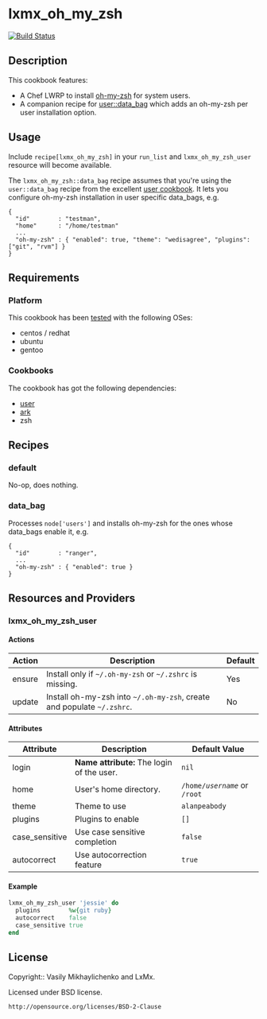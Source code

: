 # lxmx_oh_my_zsh
[![Build Status](https://travis-ci.org/lxmx/chef-oh-my-zsh.png?branch=master)](https://travis-ci.org/lxmx/chef-oh-my-zsh)

## Description

This cookbook features:

* A Chef LWRP to install [oh-my-zsh](https://github.com/robbyrussell/oh-my-zsh) for system users.
* A companion recipe for [user::data_bag](https://github.com/fnichol/chef-user) which adds an oh-my-zsh per user installation option.

## Usage

Include `recipe[lxmx_oh_my_zsh]` in your `run_list` and `lxmx_oh_my_zsh_user` resource will become available.

The `lxmx_oh_my_zsh::data_bag` recipe assumes that you're using the `user::data_bag` recipe from the excellent [user cookbook](https://github.com/fnichol/chef-user). It lets you configure oh-my-zsh installation in user specific data_bags, e.g.

```
{
  "id"        : "testman",
  "home"      : "/home/testman"
  ...
  "oh-my-zsh" : { "enabled": true, "theme": "wedisagree", "plugins": ["git", "rvm"] }
}
```

## Requirements


### Platform
This cookbook has been [tested](https://github.com/lxmx/chef-oh-my-zsh/blob/master/.kitchen.yml) with the following OSes:

* centos / redhat
* ubuntu
* gentoo

### Cookbooks
The cookbook has got the following dependencies:

* [user](https://github.com/fnichol/chef-user)
* [ark](https://github.com/bryanwb/chef-ark/)
* zsh

## Recipes

### default

No-op, does nothing.

### data_bag
Processes `node['users']` and installs oh-my-zsh for the ones whose data_bags enable it, e.g.

```
{
  "id"        : "ranger",
  ...
  "oh-my-zsh" : { "enabled": true }
}
```

## Resources and Providers

### lxmx_oh_my_zsh_user

#### Actions

<table>
  <thead>
    <tr>
      <th>Action</th>
      <th>Description</th>
      <th>Default</th>
    </tr>
  </thead>
  <tbody>
    <tr>
      <td>ensure</td>
      <td>
        Install only if <code>~/.oh-my-zsh</code> or <code>~/.zshrc</code> is missing.
      </td>
      <td>Yes</td>
    </tr>
    <tr>
      <td>update</td>
      <td>
        Install oh-my-zsh into <code>~/.oh-my-zsh</code>, create and populate <code>~/.zshrc</code>.
      </td>
      <td>No</td>
    </tr>
  </tbody>
</table>

#### Attributes

<table>
  <thead>
    <tr>
      <th>Attribute</th>
      <th>Description</th>
      <th>Default Value</th>
    </tr>
  </thead>
  <tbody>
    <tr>
      <td>login</td>
      <td><b>Name attribute:</b> The login of the user.</td>
      <td><code>nil</code></td>
    </tr>
    <tr>
      <td>home</td>
      <td>User's home directory.</td>
      <td><code>/home/<i>username</i></code> or <code>/root</code></td>
    </tr>
    <tr>
      <td>theme</td>
      <td>Theme to use</td>
      <td><code>alanpeabody</code></td>
    </tr>
    <tr>
      <td>plugins</td>
      <td>Plugins to enable</td>
      <td><code>[]</code></td>
    </tr>
	<tr>
      <td>case_sensitive</td>
      <td>Use case sensitive completion</td>
      <td><code>false</code></td>
    </tr>
	<tr>
      <td>autocorrect</td>
      <td>Use autocorrection feature</td>
      <td><code>true</code></td>
    </tr>
  </tbody>
</table>

#### Example

```ruby
lxmx_oh_my_zsh_user 'jessie' do
  plugins        %w{git ruby}
  autocorrect    false
  case_sensitive true
end
```

## License

Copyright:: Vasily Mikhaylichenko and LxMx.

Licensed under BSD license.

    http://opensource.org/licenses/BSD-2-Clause
